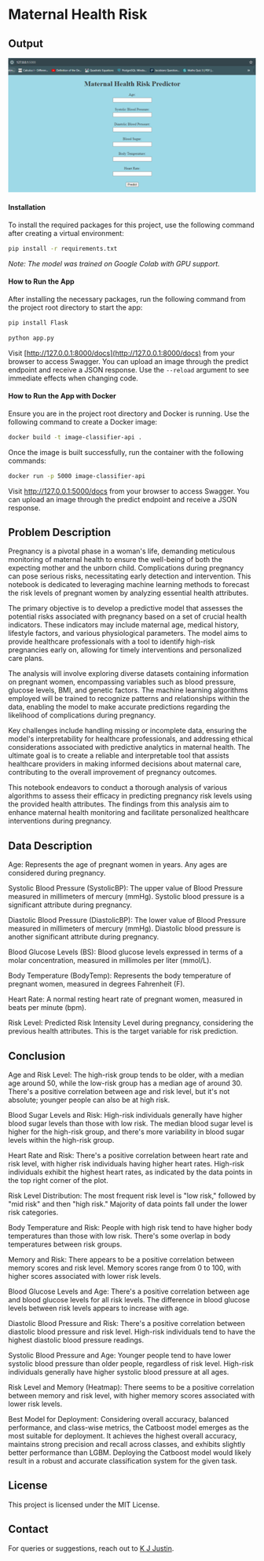 # Maternal Health Risk


## Output
![Alt text](https://raw.githubusercontent.com/raviatkumar/Maternal-Health-Risk/main/Output/maternal.PNG)

#### Installation

To install the required packages for this project, use the following command after creating a virtual environment:

```bash
pip install -r requirements.txt
```

*Note: The model was trained on Google Colab with GPU support.*

#### How to Run the App

After installing the necessary packages, run the following command from the project root directory to start the app:

```bash
pip install Flask
```

```bash
python app.py
```

Visit [http://127.0.0.1:8000/docs](http://127.0.0.1:8000/docs) from your browser to access Swagger. You can upload an image through the predict endpoint and receive a JSON response. Use the `--reload` argument to see immediate effects when changing code.

#### How to Run the App with Docker

Ensure you are in the project root directory and Docker is running. Use the following command to create a Docker image:

```bash
docker build -t image-classifier-api .
```

Once the image is built successfully, run the container with the following commands:

```bash
docker run -p 5000 image-classifier-api
```

Visit http://127.0.0.1:5000/docs from your browser to access Swagger. You can upload an image through the predict endpoint and receive a JSON response.


## Problem Description

Pregnancy is a pivotal phase in a woman's life, demanding meticulous monitoring of maternal health to ensure the well-being of both the expecting mother and the unborn child. Complications during pregnancy can pose serious risks, necessitating early detection and intervention. This notebook is dedicated to leveraging machine learning methods to forecast the risk levels of pregnant women by analyzing essential health attributes.

The primary objective is to develop a predictive model that assesses the potential risks associated with pregnancy based on a set of crucial health indicators. These indicators may include maternal age, medical history, lifestyle factors, and various physiological parameters. The model aims to provide healthcare professionals with a tool to identify high-risk pregnancies early on, allowing for timely interventions and personalized care plans.

The analysis will involve exploring diverse datasets containing information on pregnant women, encompassing variables such as blood pressure, glucose levels, BMI, and genetic factors. The machine learning algorithms employed will be trained to recognize patterns and relationships within the data, enabling the model to make accurate predictions regarding the likelihood of complications during pregnancy.

Key challenges include handling missing or incomplete data, ensuring the model's interpretability for healthcare professionals, and addressing ethical considerations associated with predictive analytics in maternal health. The ultimate goal is to create a reliable and interpretable tool that assists healthcare providers in making informed decisions about maternal care, contributing to the overall improvement of pregnancy outcomes.

This notebook endeavors to conduct a thorough analysis of various algorithms to assess their efficacy in predicting pregnancy risk levels using the provided health attributes. The findings from this analysis aim to enhance maternal health monitoring and facilitate personalized healthcare interventions during pregnancy.

## Data Description

Age: Represents the age of pregnant women in years. Any ages are considered during pregnancy.

Systolic Blood Pressure (SystolicBP): The upper value of Blood Pressure measured in millimeters of mercury (mmHg). Systolic blood pressure is a significant attribute during pregnancy.

Diastolic Blood Pressure (DiastolicBP): The lower value of Blood Pressure measured in millimeters of mercury (mmHg). Diastolic blood pressure is another significant attribute during pregnancy.

Blood Glucose Levels (BS): Blood glucose levels expressed in terms of a molar concentration, measured in millimoles per liter (mmol/L).

Body Temperature (BodyTemp): Represents the body temperature of pregnant women, measured in degrees Fahrenheit (F).

Heart Rate: A normal resting heart rate of pregnant women, measured in beats per minute (bpm).

Risk Level: Predicted Risk Intensity Level during pregnancy, considering the previous health attributes. This is the target variable for risk prediction.

## Conclusion

Age and Risk Level:
The high-risk group tends to be older, with a median age around 50, while the low-risk group has a median age of around 30.
There's a positive correlation between age and risk level, but it's not absolute; younger people can also be at high risk.

Blood Sugar Levels and Risk:
High-risk individuals generally have higher blood sugar levels than those with low risk.
The median blood sugar level is higher for the high-risk group, and there's more variability in blood sugar levels within the high-risk group.

Heart Rate and Risk:
There's a positive correlation between heart rate and risk level, with higher risk individuals having higher heart rates.
High-risk individuals exhibit the highest heart rates, as indicated by the data points in the top right corner of the plot.

Risk Level Distribution:
The most frequent risk level is "low risk," followed by "mid risk" and then "high risk."
Majority of data points fall under the lower risk categories.

Body Temperature and Risk:
People with high risk tend to have higher body temperatures than those with low risk.
There's some overlap in body temperatures between risk groups.

Memory and Risk:
There appears to be a positive correlation between memory scores and risk level.
Memory scores range from 0 to 100, with higher scores associated with lower risk levels.

Blood Glucose Levels and Age:
There's a positive correlation between age and blood glucose levels for all risk levels.
The difference in blood glucose levels between risk levels appears to increase with age.

Diastolic Blood Pressure and Risk:
There's a positive correlation between diastolic blood pressure and risk level.
High-risk individuals tend to have the highest diastolic blood pressure readings.

Systolic Blood Pressure and Age:
Younger people tend to have lower systolic blood pressure than older people, regardless of risk level.
High-risk individuals generally have higher systolic blood pressure at all ages.

Risk Level and Memory (Heatmap):
There seems to be a positive correlation between memory and risk level, with higher memory scores associated with lower risk levels.

Best Model for Deployment:
Considering overall accuracy, balanced performance, and class-wise metrics, the Catboost model emerges as the most suitable for deployment. It achieves the highest overall accuracy, maintains strong precision and recall across classes, and exhibits slightly better performance than LGBM. Deploying the Catboost model would likely result in a robust and accurate classification system for the given task.

## License
This project is licensed under the MIT License.

## Contact
For queries or suggestions, reach out to [K J Justin](https://github.com/Kjjustin/Pregnancy-Health-Risk-Prediction-using-ML/issues).

